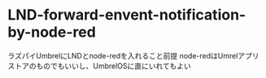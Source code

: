 # LND-forward-envent-notification-by-node-red

ラズパイUmbrelにLNDとnode-redを入れること前提
node-redはUmrelアプリストアのものでもいいし、UmbrelOSに直にいれてもよい


